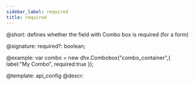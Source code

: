 ```yaml
---
sidebar_label: required
title: required
---          
```


@short: 
defines whether the field with Combo box is required (for a form)

@signature: required?: boolean;

@example: 
var combo = new dhx.Combobox("combo_container",{
    label:"My Combo",
    required:true
});


@template:	api_config
@descr: 



